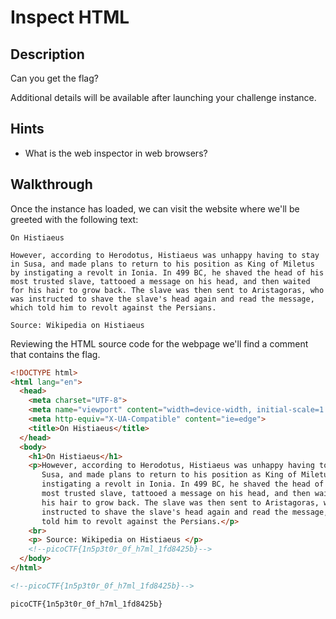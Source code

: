 # Inspect HTML

## Description

Can you get the flag?

Additional details will be available after launching your challenge instance.

## Hints

* What is the web inspector in web browsers?

## Walkthrough

Once the instance has loaded, we can visit the website where we'll be greeted with the following text:

```
On Histiaeus

However, according to Herodotus, Histiaeus was unhappy having to stay in Susa, and made plans to return to his position as King of Miletus by instigating a revolt in Ionia. In 499 BC, he shaved the head of his most trusted slave, tattooed a message on his head, and then waited for his hair to grow back. The slave was then sent to Aristagoras, who was instructed to shave the slave's head again and read the message, which told him to revolt against the Persians.

Source: Wikipedia on Histiaeus
```

Reviewing the HTML source code for the webpage we'll find a comment that contains the flag.

```html
<!DOCTYPE html>
<html lang="en">
  <head>
    <meta charset="UTF-8">
    <meta name="viewport" content="width=device-width, initial-scale=1.0">
    <meta http-equiv="X-UA-Compatible" content="ie=edge">
    <title>On Histiaeus</title>
  </head>
  <body>
    <h1>On Histiaeus</h1>
    <p>However, according to Herodotus, Histiaeus was unhappy having to stay in
       Susa, and made plans to return to his position as King of Miletus by 
       instigating a revolt in Ionia. In 499 BC, he shaved the head of his 
       most trusted slave, tattooed a message on his head, and then waited for 
       his hair to grow back. The slave was then sent to Aristagoras, who was 
       instructed to shave the slave's head again and read the message, which 
       told him to revolt against the Persians.</p>
    <br>
    <p> Source: Wikipedia on Histiaeus </p>
	<!--picoCTF{1n5p3t0r_0f_h7ml_1fd8425b}-->
  </body>
</html>
```

```html
<!--picoCTF{1n5p3t0r_0f_h7ml_1fd8425b}-->
```

```picoCTF{1n5p3t0r_0f_h7ml_1fd8425b}```

